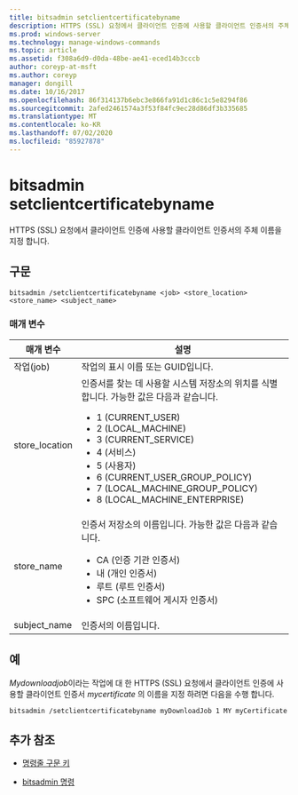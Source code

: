 ```yaml
---
title: bitsadmin setclientcertificatebyname
description: HTTPS (SSL) 요청에서 클라이언트 인증에 사용할 클라이언트 인증서의 주체 이름을 지정 하는 bitsadmin setclientcertificatebyname 명령에 대 한 참조 문서입니다.
ms.prod: windows-server
ms.technology: manage-windows-commands
ms.topic: article
ms.assetid: f308a6d9-d0da-48be-ae41-eced14b3cccb
author: coreyp-at-msft
ms.author: coreyp
manager: dongill
ms.date: 10/16/2017
ms.openlocfilehash: 86f314137b6ebc3e866fa91d1c86c1c5e8294f86
ms.sourcegitcommit: 2afed2461574a3f53f84fc9ec28d86df3b335685
ms.translationtype: MT
ms.contentlocale: ko-KR
ms.lasthandoff: 07/02/2020
ms.locfileid: "85927878"
---
```

# <a name="bitsadmin-setclientcertificatebyname"></a>bitsadmin setclientcertificatebyname

HTTPS (SSL) 요청에서 클라이언트 인증에 사용할 클라이언트 인증서의 주체 이름을 지정 합니다.

## <a name="syntax"></a>구문

```
bitsadmin /setclientcertificatebyname <job> <store_location> <store_name> <subject_name>
```

### <a name="parameters"></a>매개 변수

| 매개 변수 | 설명 |
| -------------- | -------------- |
| 작업(job) | 작업의 표시 이름 또는 GUID입니다. |
| store_location | 인증서를 찾는 데 사용할 시스템 저장소의 위치를 식별 합니다. 가능한 값은 다음과 같습니다.<ul><li>1 (CURRENT_USER)</li><li>2 (LOCAL_MACHINE)</li><li>3 (CURRENT_SERVICE)</li><li>4 (서비스)</li><li>5 (사용자)</li><li>6 (CURRENT_USER_GROUP_POLICY)</li><li>7 (LOCAL_MACHINE_GROUP_POLICY)</li><li>8 (LOCAL_MACHINE_ENTERPRISE)</li></ul> |
| store_name | 인증서 저장소의 이름입니다. 가능한 값은 다음과 같습니다.<ul><li>CA (인증 기관 인증서)</li><li>내 (개인 인증서)</li><li>루트 (루트 인증서)</li><li>SPC (소프트웨어 게시자 인증서)</li></ul> |
| subject_name | 인증서의 이름입니다. |

## <a name="examples"></a>예

*Mydownloadjob*이라는 작업에 대 한 HTTPS (SSL) 요청에서 클라이언트 인증에 사용할 클라이언트 인증서 *mycertificate* 의 이름을 지정 하려면 다음을 수행 합니다.

```
bitsadmin /setclientcertificatebyname myDownloadJob 1 MY myCertificate
```

## <a name="additional-references"></a>추가 참조

- [명령줄 구문 키](command-line-syntax-key.md)

- [bitsadmin 명령](bitsadmin.md)
